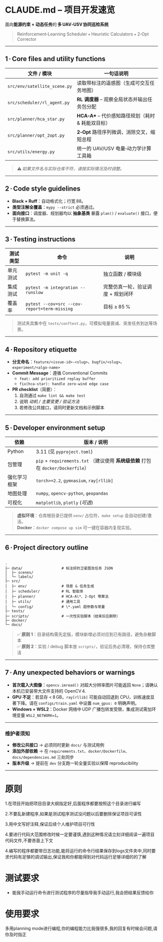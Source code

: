 # CLAUDE.md – 项目开发速览  
面向**能源约束 + 动态任务**的 **多 UAV‑USV 协同巡检系统**  
> Reinforcement‑Learning Scheduler + Heuristic Calculators + 2‑Opt Corrector


---

## 1 · Core files and utility functions
| 文件 / 模块 | 一句话说明 |
|-------------|-----------|
| `src/env/satellite_scene.py` | 读取带标注的遥感图（⽣成可交互任务地图） |
| `src/scheduler/rl_agent.py` | **RL 调度器** – 观察全局状态并输出任务包分配 |
| `src/planner/hca_star.py` | **HCA‑A\*** – 代价感知路径规划（耗时 & 耗能双目标） |
| `src/planner/opt_2opt.py` | **2‑Opt** 路径序列微调，消除交叉，缩短总程 |
| `src/utils/energy.py` | 统一的 UAV/USV 电量‑动力学计算工具箱 |
> ⚠️ *如果文件名与实际仓库不符，请按实际情况及时调整。*

---

## 2 · Code style guidelines
- **Black + Ruff**：自动格式化；行宽 88。  
- **类型注解全覆盖**：`mypy --strict` 必须通过。  
- **面向接口**：调度器、规划器均以 **抽象基类** 暴露 `plan()` / `evaluate()` 接口，便于替换算法。

---

## 3 · Testing instructions
| 测试类型 | 命令 | 说明 |
|----------|------|------|
| 单元测试 | `pytest -m unit -q` | 独立函数 / 模块级 |
| 集成测试 | `pytest -m integration --runslow` | 完整仿真一轮，验证调度 + 规划闭环 |
| 覆盖率 | `pytest --cov=src --cov-report=term-missing` | 目标 ≥ 85 % |
> 测试夹具集中在 `tests/conftest.py`，可模拟电量衰减、突发任务到达等场景。

---

## 4 · Repository etiquette
- **分支命名**：`feature/<issue-id>-<slug>`、`bugfix/<slug>`、`experiment/<algo-name>`  
- **Commit Message**：遵循 Conventional Commits  
  - `feat: add prioritized replay buffer`  
  - `fix(hca-star): handle zero‑wind edge case`  
- **PR checklist**（简要）：  
  1. 自测通过 `make lint && make test`  
  2. 说明 *动机 / 主要变更 / 验证方法*  
  3. 若修改公共接口，请同时更新文档和示例脚本  

---

## 5 · Developer environment setup
| 依赖 | 版本 / 说明 |
|------|-------------|
| Python | 3.11 (见 `pyproject.toml`) |
| 包管理 | `pip` + `requirements.txt` （建议使用 **系统级依赖** 打包在 `docker/Dockerfile`） |
| 强化学习框架 | `torch>=2.2`, `gymnasium`, `ray[rllib]` |
| 地图处理 | `numpy`, `opencv-python`, `geopandas` |
| 可视化 | `matplotlib`, `plotly` (*可选*) |

> **虚拟环境**：仓库根目录已提供 `venv/` 占位符，`make setup` 会自动创建/激活。  
> **Docker**：`docker compose up sim` 可一键在容器内复现实验。

---

## 6 · Project directory outline
```

.
├─ data/                  # 标注好的卫星图及任务 JSON
│  ├─ scenes/
│  └─ labels/
├─ src/
│  ├─ env/                # 场景 & 任务生成
│  ├─ scheduler/          # RL 智能体
│  ├─ planner/            # HCA-A\*、2‑Opt 等算法
│  ├─ utils/              # 通用工具
│  └─ config/             # \*.yaml 超参数与常量
├─ tests/
├─ scripts/               # 一次性实验脚本（结束后应删除）
├─ docker/
└─ docs/

```
> ✅ **原则 1**：目录结构需先定版，模块新增必须对应到已有路径，避免杂散脚本  
> ✅ **原则 2**：实验 / debug 脚本放 `scripts/`，验证后务必清理，保持仓库整洁

---

## 7 · Any unexpected behaviors or warnings
- **首次载入大图像**：`opencv.imread()` 对超大分辨率图片可能返回 `None`；请确认本机已安装带大文件支持的 OpenCV 4.  
- **GPU 不足**：若显存 < 8 GB，`ray[rllib]` 可能自动回退到 CPU，训练速度显著下降。请在 `configs/train.yaml` 中设置 `num_gpus: 0` 明确声明。  
- **Windows + WSL2**：Docker 网络中 UDP 广播包转发受限，集成测试需加环境变量 `WSL2_NETWORK=1`。  

---

### 维护者须知
- **修改公共接口** → 必须同时更新 `docs/` 与测试用例  
- **添加外部依赖** → 在 `requirements.txt`、`docker/Dockerfile`、`docs/dependencies.md` 三处同步  
- **版本升级** → 提前在 `dev` 分支跑一轮全量实验以保障 reproducibility  

---


# 原则



1.在项目开始把项目目录大纲指定好,后面程序都要按照这个目录进行编写



2.不要乱新建程序,如果是测试程序测试没问题以后要删除保证项目可读性


3.用中文写好注释,保证后续个人维护项目可行性


4.要进行代码大范围修改时候一定要谨慎,遇到这种情况请立刻详细阅读一遍项目代码文件,不要吝啬上下文


4.编写的程序都要带日志功能,能将运行的命令行结果保存到logs文件夹中,同时要求代码有足够的调试输出,保证我和你都能得到对代码运行足够详细的的了解


# 测试要求



- 能我手动运行命令进行测试程序的尽量指导我手动运行,我会把结果反馈给你



# 使用要求

多用planning mode进行编程,你的编程能力比我强很多,我的回复有时候会问题,请你及时指正


